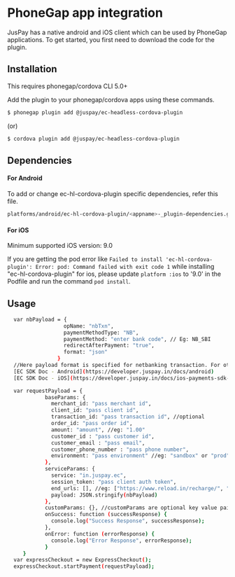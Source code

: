 # PhoneGap app integration 
JusPay has a native android and iOS client which can be used by PhoneGap applications. To get started, you first need to download the code for the plugin.

## Installation 
This requires phonegap/cordova CLI 5.0+

Add the plugin to your phonegap/cordova apps using these commands.

```sh
$ phonegap plugin add @juspay/ec-headless-cordova-plugin
```
(or)
```sh
$ cordova plugin add @juspay/ec-headless-cordova-plugin
```


## Dependencies 

#### For Android 

To add or change ec-hl-cordova-plugin specific dependencies, refer this file. 
```sh
platforms/android/ec-hl-cordova-plugin/<appname>-_plugin-dependencies.gradle
```

#### For iOS 

Minimum supported iOS version: 9.0

If you are getting the pod error like `Failed to install 'ec-hl-cordova-plugin': Error: pod: Command failed with exit code 1` while installing "ec-hl-cordova-plugin" for ios, please update `platform :ios` to '9.0' in the Podfile and run the command `pod install`.


## Usage 

```sh
  var nbPayload = {
                  opName: "nbTxn",
                  paymentMethodType: "NB",
                  paymentMethod: "enter bank code", // Eg: NB_SBI
                  redirectAfterPayment: "true",
                  format: "json"
                }
  //Here payload format is specified for netbanking transaction. For other operations, refer 
  [EC SDK Doc - Android](https://developer.juspay.in/docs/android)
  [EC SDK Doc - iOS](https://developer.juspay.in/docs/ios-payments-sdk-integration)

  var requestPayload = {
            baseParams: {
              merchant_id: "pass merchant id",
              client_id: "pass client id",
              transaction_id: "pass transaction id", //optional
              order_id: "pass order id",
              amount: "amount", //eg: "1.00"
              customer_id : "pass customer id",
              customer_email : "pass email",
              customer_phone_number : "pass phone number",
              environment: "pass environment" //eg: "sandbox" or "prod"
            },
            serviceParams: {
              service: "in.juspay.ec",
              session_token: "pass client auth token",
              end_urls: [], //eg: ["https://www.reload.in/recharge/", ".*www.reload.in/payment/f.*"]
              payload: JSON.stringify(nbPayload)
            },
            customParams: {}, //customParams are optional key value pairs. { udf_circle: "Andhra Pradesh" }
            onSuccess: function (successResponse) {
              console.log("Success Response", successResponse);
            },
            onError: function (errorResponse) {
              console.log("Error Response", errorResponse);
            }
     }
  var expressCheckout = new ExpressCheckout();
  expressCheckout.startPayment(requestPayload);
```
